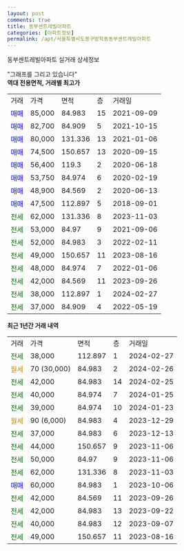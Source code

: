 ```yaml
---
layout: post
comments: true
title: 동부센트레빌아파트
categories: [아파트정보]
permalink: /apt/서울특별시도봉구방학동동부센트레빌아파트
---
```


동부센트레빌아파트 실거래 상세정보

<script type="text/javascript">
  google.charts.load('current', {'packages':['line', 'corechart']});
  google.charts.setOnLoadCallback(drawChart);

  function drawChart() {
    var data = new google.visualization.DataTable();
    data.addColumn('date', '거래일');
    data.addColumn('number', "매매");
    data.addColumn('number', "전세");
    data.addColumn('number', "전매");

    data.addRows([[new Date(Date.parse("2024-02-27")), null, 38000, null], [new Date(Date.parse("2024-02-26")), null, null, null], [new Date(Date.parse("2024-02-25")), null, 42000, null], [new Date(Date.parse("2024-01-25")), null, 40000, null], [new Date(Date.parse("2024-01-23")), null, 39000, null], [new Date(Date.parse("2023-12-29")), null, null, null], [new Date(Date.parse("2023-12-13")), null, 37000, null], [new Date(Date.parse("2023-11-06")), null, 44000, null], [new Date(Date.parse("2023-11-06")), null, 50000, null], [new Date(Date.parse("2023-11-03")), null, 62000, null], [new Date(Date.parse("2023-10-06")), 60000, null, null], [new Date(Date.parse("2023-09-26")), null, 42000, null], [new Date(Date.parse("2023-09-22")), null, 42000, null], [new Date(Date.parse("2023-09-07")), null, 40000, null], [new Date(Date.parse("2023-08-16")), null, 49000, null]]);

    var options = {
      hAxis: {
        format: 'yyyy/MM/dd'
      },    
      lineWidth: 0,
      pointsVisible: true,    
      title: '최근 1년간 유형별 실거래가 분포',
      legend: { position: 'bottom' }
    };

    var formatter = new google.visualization.NumberFormat({pattern:'###,###'} );
    formatter.format(data, 1);
    formatter.format(data, 2);
    
    setTimeout(function() {
        var chart = new google.visualization.LineChart(document.getElementById('columnchart_material'));
        chart.draw(data, (options));
        document.getElementById('loading').style.display = 'none';
    }, 200);
  }
</script>


<div id="loading" style="z-index:20; display: block; margin-left: 0px">"그래프를 그리고 있습니다"</div>
<div id="columnchart_material" style="width: 95%; margin-left: 0px; display: block"></div>
<!-- contents start -->
<b>역대 전용면적, 거래별 최고가</b>
<table class="sortable">
    <tr>
      <td>거래</td>
      <td>가격</td>
      <td>면적</td>
      <td>층</td>
      <td>거래일</td>
    </tr>
        <tr>
          <td><a style="color: blue">매매</a></td>
          <td>85,000</td>
          <td>84.983</td>
          <td>15</td>
          <td>2021-09-09</td>
        </tr>            <tr>
          <td><a style="color: blue">매매</a></td>
          <td>82,700</td>
          <td>84.909</td>
          <td>5</td>
          <td>2021-10-15</td>
        </tr>            <tr>
          <td><a style="color: blue">매매</a></td>
          <td>80,000</td>
          <td>131.336</td>
          <td>13</td>
          <td>2021-01-06</td>
        </tr>            <tr>
          <td><a style="color: blue">매매</a></td>
          <td>74,500</td>
          <td>150.657</td>
          <td>13</td>
          <td>2020-09-15</td>
        </tr>            <tr>
          <td><a style="color: blue">매매</a></td>
          <td>56,400</td>
          <td>119.3</td>
          <td>2</td>
          <td>2020-06-18</td>
        </tr>            <tr>
          <td><a style="color: blue">매매</a></td>
          <td>53,750</td>
          <td>84.974</td>
          <td>6</td>
          <td>2020-02-19</td>
        </tr>            <tr>
          <td><a style="color: blue">매매</a></td>
          <td>48,900</td>
          <td>84.569</td>
          <td>2</td>
          <td>2020-06-13</td>
        </tr>            <tr>
          <td><a style="color: blue">매매</a></td>
          <td>47,500</td>
          <td>112.897</td>
          <td>5</td>
          <td>2018-09-01</td>
        </tr>        
        <tr>
              <td><a style="color: darkgreen">전세</a></td>
              <td>62,000</td>
              <td>131.336</td>
              <td>8</td>
              <td>2023-11-03</td>
            </tr>            <tr>
              <td><a style="color: darkgreen">전세</a></td>
              <td>53,000</td>
              <td>84.97</td>
              <td>9</td>
              <td>2021-09-06</td>
            </tr>            <tr>
              <td><a style="color: darkgreen">전세</a></td>
              <td>52,000</td>
              <td>84.983</td>
              <td>3</td>
              <td>2022-02-11</td>
            </tr>            <tr>
              <td><a style="color: darkgreen">전세</a></td>
              <td>49,000</td>
              <td>150.657</td>
              <td>11</td>
              <td>2023-08-16</td>
            </tr>            <tr>
              <td><a style="color: darkgreen">전세</a></td>
              <td>48,000</td>
              <td>84.974</td>
              <td>7</td>
              <td>2022-01-06</td>
            </tr>            <tr>
              <td><a style="color: darkgreen">전세</a></td>
              <td>42,000</td>
              <td>84.569</td>
              <td>11</td>
              <td>2023-09-26</td>
            </tr>            <tr>
              <td><a style="color: darkgreen">전세</a></td>
              <td>38,000</td>
              <td>112.897</td>
              <td>1</td>
              <td>2024-02-27</td>
            </tr>            <tr>
              <td><a style="color: darkgreen">전세</a></td>
              <td>37,000</td>
              <td>84.909</td>
              <td>4</td>
              <td>2022-05-19</td>
            </tr>        
    
</table>

<b>최근 1년간 거래 내역</b>

<table class="sortable">
    <tr>
      <td>거래</td>
      <td>가격</td>
      <td>면적</td>
      <td>층</td>
      <td>거래일</td>
    </tr>
    <tr>
      <td><a style="color: darkgreen">전세</a></td>
      <td>38,000</td>
      <td>112.897</td>
      <td>1</td>
      <td>2024-02-27</td>
    </tr>          <tr>
      <td><a style="color: darkgoldenrod">월세</a></td>
      <td>70 (30,000)</td>
      <td>84.983</td>
      <td>2</td>
      <td>2024-02-26</td>
    </tr>          <tr>
      <td><a style="color: darkgreen">전세</a></td>
      <td>42,000</td>
      <td>84.983</td>
      <td>14</td>
      <td>2024-02-25</td>
    </tr>          <tr>
      <td><a style="color: darkgreen">전세</a></td>
      <td>40,000</td>
      <td>84.974</td>
      <td>7</td>
      <td>2024-01-25</td>
    </tr>          <tr>
      <td><a style="color: darkgreen">전세</a></td>
      <td>39,000</td>
      <td>84.974</td>
      <td>10</td>
      <td>2024-01-23</td>
    </tr>          <tr>
      <td><a style="color: darkgoldenrod">월세</a></td>
      <td>90 (6,000)</td>
      <td>84.983</td>
      <td>4</td>
      <td>2023-12-29</td>
    </tr>          <tr>
      <td><a style="color: darkgreen">전세</a></td>
      <td>37,000</td>
      <td>84.983</td>
      <td>6</td>
      <td>2023-12-13</td>
    </tr>          <tr>
      <td><a style="color: darkgreen">전세</a></td>
      <td>44,000</td>
      <td>150.657</td>
      <td>9</td>
      <td>2023-11-06</td>
    </tr>          <tr>
      <td><a style="color: darkgreen">전세</a></td>
      <td>50,000</td>
      <td>84.97</td>
      <td>9</td>
      <td>2023-11-06</td>
    </tr>          <tr>
      <td><a style="color: darkgreen">전세</a></td>
      <td>62,000</td>
      <td>131.336</td>
      <td>8</td>
      <td>2023-11-03</td>
    </tr>          <tr>
      <td><a style="color: blue">매매</a></td>
      <td>60,000</td>
      <td>84.983</td>
      <td>1</td>
      <td>2023-10-06</td>
    </tr>          <tr>
      <td><a style="color: darkgreen">전세</a></td>
      <td>42,000</td>
      <td>84.569</td>
      <td>11</td>
      <td>2023-09-26</td>
    </tr>          <tr>
      <td><a style="color: darkgreen">전세</a></td>
      <td>42,000</td>
      <td>84.983</td>
      <td>13</td>
      <td>2023-09-22</td>
    </tr>          <tr>
      <td><a style="color: darkgreen">전세</a></td>
      <td>40,000</td>
      <td>84.983</td>
      <td>12</td>
      <td>2023-09-07</td>
    </tr>          <tr>
      <td><a style="color: darkgreen">전세</a></td>
      <td>49,000</td>
      <td>150.657</td>
      <td>11</td>
      <td>2023-08-16</td>
    </tr>      </table>
<!-- contents end -->    

